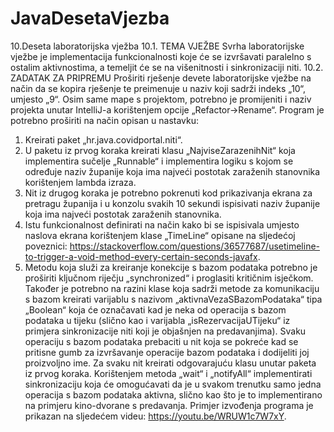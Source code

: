 # JavaDesetaVjezba

10.Deseta laboratorijska vježba
10.1. TEMA VJEŽBE
Svrha laboratorijske vježbe je implementacija funkcionalnosti koje će
se izvršavati paralelno s ostalim aktivnostima, a temeljit će se na
višenitnosti i sinkronizaciji niti.
10.2. ZADATAK ZA PRIPREMU
Proširiti rješenje devete laboratorijske vježbe na način da se kopira
rješenje te preimenuje u naziv koji sadrži indeks „10“, umjesto „9“. Osim
same mape s projektom, potrebno je promijeniti i naziv projekta unutar
IntelliJ-a korištenjem opcije „Refactor->Rename“. Program je potrebno
proširiti na način opisan u nastavku:
1. Kreirati paket „hr.java.covidportal.niti“.
2. U paketu iz prvog koraka kreirati klasu „NajviseZarazenihNit“ koja
implementira sučelje „Runnable“ i implementira logiku s kojom se
određuje naziv županije koja ima najveći postotak zaraženih
stanovnika korištenjem lambda izraza.
3. Nit iz drugog koraka je potrebno pokrenuti kod prikazivanja ekrana
za pretragu županija i u konzolu svakih 10 sekundi ispisivati naziv
županije koja ima najveći postotak zaraženih stanovnika.
4. Istu funkcionalnost definirati na način kako bi se ispisivala umjesto
naslova ekrana korištenjem klase „TimeLine“ opisane na sljedećoj
poveznici: https://stackoverflow.com/questions/36577687/usetimeline-to-trigger-a-void-method-every-certain-seconds-javafx.
5. Metodu koja služi za kreiranje konekcije s bazom podataka potrebno
je proširiti ključnom riječju „synchronized“ i proglasiti kritičnim
isječkom. Također je potrebno na razini klase koja sadrži metode za
komunikaciju s bazom kreirati varijablu s nazivom
„aktivnaVezaSBazomPodataka“ tipa „Boolean“ koja će označavati kad
je neka od operacija s bazom podataka u tijeku (slično kao i varijabla 
„isRezervacijaUTijeku“ iz primjera sinkronizacije niti koji je objašnjen
na predavanjima).
Svaku operaciju s bazom podataka prebaciti u nit koja se pokreće kad
se pritisne gumb za izvršavanje operacije bazom podataka i dodijeliti
joj proizvoljno ime. Za svaku nit kreirati odgovarajuću klasu unutar
paketa iz prvog koraka.
Korištenjem metoda „wait“ i „notifyAll“ implementirati sinkronizaciju
koja će omogućavati da je u svakom trenutku samo jedna operacija s
bazom podataka aktivna, slično kao što je to implementirano na
primjeru kino-dvorane s predavanja.
Primjer izvođenja programa je prikazan na sljedećem videu:
https://youtu.be/WRUW1c7W7xY.
